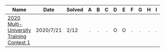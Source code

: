 | Name                                                         | Date       | Solved |  A   |  B   |  C   |  D   |  E   |  F   |  G   |  H   |  I   |  J   |  K   |   L   |
| ------------------------------------------------------------ | ---------- | ------ | :--: | :--: | :--: | :--: | :--: | :--: | :--: | :--: | :--: | :--: | :--: | :--: |
| [2020 Multi-University Training Contest 1](http://acm.hdu.edu.cn/search.php?field=problem&key=2020+Multi-University+Training+Contest+1&source=1&searchmode=source) | 2020/7/21 | 2/12   |  .   |  .   |  .   |  O   |  O   |  .   |  .   |  .   |  .   |  .   |  .   |  .   |
